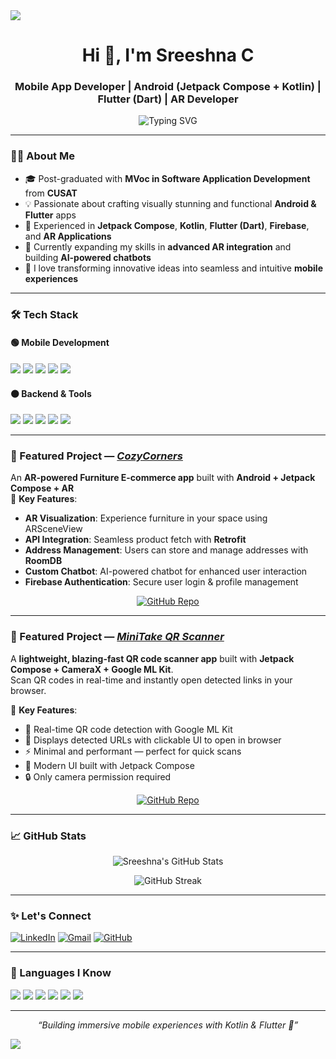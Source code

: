 <img src="https://capsule-render.vercel.app/api?type=waving&color=F77737&height=120&section=header" />
<h1 align="center">Hi 👋, I'm Sreeshna C</h1>
<h3 align="center">Mobile App Developer | Android (Jetpack Compose + Kotlin) | Flutter (Dart) | AR Developer</h3>

<p align="center">
  <img src="https://readme-typing-svg.demolab.com?font=Fira+Code&weight=500&size=20&pause=1000&color=F77737&width=500&lines=Mobile+Developer+%7C+Android+%26+Flutter;Jetpack+Compose+%2B+Kotlin+%2B+Dart;AR+Apps+%7C+Smooth+UI%2FUX+Design;Let's+build+awesome+apps+together!+%F0%9F%9A%80" alt="Typing SVG" />
</p>

---

### 👩‍💻 About Me

- 🎓 Post-graduated with **MVoc in Software Application Development** from **CUSAT**  
- 💡 Passionate about crafting visually stunning and functional **Android & Flutter** apps  
- 🚀 Experienced in **Jetpack Compose**, **Kotlin**, **Flutter (Dart)**, **Firebase**, and **AR Applications**  
- 🌱 Currently expanding my skills in **advanced AR integration** and building **AI-powered chatbots**  
- 📱 I love transforming innovative ideas into seamless and intuitive **mobile experiences**  

---

### 🛠️ Tech Stack

#### 🟢 **Mobile Development**

<p align="left">
  <img src="https://img.shields.io/badge/Kotlin-7F52FF?style=for-the-badge&logo=kotlin&logoColor=white"/>
  <img src="https://img.shields.io/badge/Jetpack%20Compose-4285F4?style=for-the-badge&logo=android&logoColor=white"/>
  <img src="https://img.shields.io/badge/Flutter-02569B?style=for-the-badge&logo=flutter&logoColor=white"/>
  <img src="https://img.shields.io/badge/Dart-0175C2?style=for-the-badge&logo=dart&logoColor=white"/>
  <img src="https://img.shields.io/badge/SwiftUI-F05138?style=for-the-badge&logo=swift&logoColor=white"/>
</p>

#### 🟠 **Backend & Tools**

<p align="left">
  <img src="https://img.shields.io/badge/Firebase-FFCA28?style=for-the-badge&logo=firebase&logoColor=white"/>
  <img src="https://img.shields.io/badge/RoomDB-4479A1?style=for-the-badge&logo=sqlite&logoColor=white"/>
  <img src="https://img.shields.io/badge/Retrofit-009688?style=for-the-badge&logo=android&logoColor=white"/>
  <img src="https://img.shields.io/badge/ARSceneView-FF7043?style=for-the-badge&logo=google&logoColor=white"/>
  <img src="https://img.shields.io/badge/Git-F05032?style=for-the-badge&logo=git&logoColor=white"/>
</p>

---

### 📱 Featured Project — [*CozyCorners*](https://github.com/Sreashna/GitFlow)

An **AR-powered Furniture E-commerce app** built with **Android + Jetpack Compose + AR**  
📌 **Key Features**:  
- **AR Visualization**: Experience furniture in your space using ARSceneView  
- **API Integration**: Seamless product fetch with **Retrofit**  
- **Address Management**: Users can store and manage addresses with **RoomDB**  
- **Custom Chatbot**: AI-powered chatbot for enhanced user interaction  
- **Firebase Authentication**: Secure user login & profile management  

<p align="center">
  <a href="https://github.com/Sreashna/GitFlow"><img src="https://img.shields.io/badge/GitHub%20Repo-181717?style=for-the-badge&logo=github&logoColor=white" alt="GitHub Repo"/></a>
</p>

---

### 📱 Featured Project — [*MiniTake QR Scanner*](https://github.com/Sreashna/MiniTakeQR)

A **lightweight, blazing-fast QR code scanner app** built with **Jetpack Compose + CameraX + Google ML Kit**.  
Scan QR codes in real-time and instantly open detected links in your browser.

📌 **Key Features**:  
- 🎯 Real-time QR code detection with Google ML Kit  
- 🔗 Displays detected URLs with clickable UI to open in browser  
- ⚡ Minimal and performant — perfect for quick scans  
- 🎨 Modern UI built with Jetpack Compose  
- 🔒 Only camera permission required  

<p align="center">
  <a href="https://github.com/Sreashna/MiniTakeQR"><img src="https://img.shields.io/badge/GitHub%20Repo-181717?style=for-the-badge&logo=github&logoColor=white" alt="GitHub Repo"/></a>
</p>

---

### 📈 GitHub Stats

<p align="center">
  <img src="https://github-readme-stats.vercel.app/api?username=Sreashna&show_icons=true&theme=radical" alt="Sreeshna's GitHub Stats"/>
</p>

<p align="center">
  <img src="https://streak-stats.demolab.com/?user=Sreashna&theme=radical" alt="GitHub Streak"/>
</p>

---

### ✨ Let's Connect

<p align="left">
  <a href="https://www.linkedin.com/in/sreeshnac/" target="blank"><img src="https://img.shields.io/badge/LinkedIn-0A66C2?style=for-the-badge&logo=linkedin&logoColor=white" alt="LinkedIn"/></a>
  <a href="mailto:sreeshnacnair@gmail.com"><img src="https://img.shields.io/badge/Gmail-D14836?style=for-the-badge&logo=gmail&logoColor=white" alt="Gmail"/></a>
  <a href="https://github.com/Sreashna/GitFlow" target="blank"><img src="https://img.shields.io/badge/GitHub-181717?style=for-the-badge&logo=github&logoColor=white" alt="GitHub"/></a>
</p>

---

### 💬 Languages I Know

<p align="left">
  <img src="https://img.shields.io/badge/Kotlin-7F52FF?style=for-the-badge&logo=kotlin&logoColor=white"/>
  <img src="https://img.shields.io/badge/Dart-0175C2?style=for-the-badge&logo=dart&logoColor=white"/>
  <img src="https://img.shields.io/badge/SwiftUI-F05138?style=for-the-badge&logo=swift&logoColor=white"/>
  <img src="https://img.shields.io/badge/HTML-E34F26?style=for-the-badge&logo=html5&logoColor=white"/>
  <img src="https://img.shields.io/badge/CSS-1572B6?style=for-the-badge&logo=css3&logoColor=white"/>
  <img src="https://img.shields.io/badge/Python-3776AB?style=for-the-badge&logo=python&logoColor=white"/>
</p>

---

<p align="center"><i>“Building immersive mobile experiences with Kotlin & Flutter 🚀”</i></p>

<img src="https://capsule-render.vercel.app/api?type=waving&color=F77737&height=120&section=header" />
